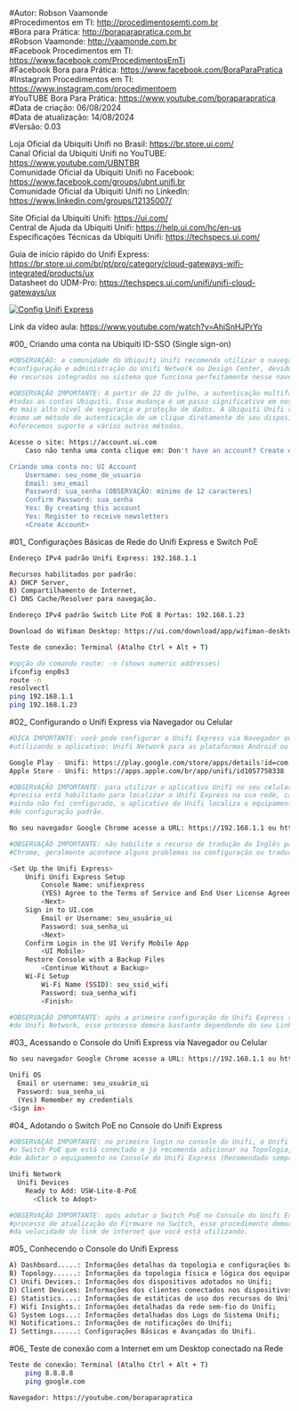 #Autor: Robson Vaamonde<br>
#Procedimentos em TI: http://procedimentosemti.com.br<br>
#Bora para Prática: http://boraparapratica.com.br<br>
#Robson Vaamonde: http://vaamonde.com.br<br>
#Facebook Procedimentos em TI: https://www.facebook.com/ProcedimentosEmTi<br>
#Facebook Bora para Prática: https://www.facebook.com/BoraParaPratica<br>
#Instagram Procedimentos em TI: https://www.instagram.com/procedimentoem<br>
#YouTUBE Bora Para Prática: https://www.youtube.com/boraparapratica<br>
#Data de criação: 06/08/2024<br>
#Data de atualização: 14/08/2024<br>
#Versão: 0.03

Loja Oficial da Ubiquiti Unifi no Brasil: https://br.store.ui.com/<br>
Canal Oficial da Ubiquiti Unifi no YouTUBE: https://www.youtube.com/UBNTBR<br>
Comunidade Oficial da Ubiquiti Unifi no Facebook: https://www.facebook.com/groups/ubnt.unifi.br<br>
Comunidade Oficial da Ubiquiti Unifi no LinkedIn: https://www.linkedin.com/groups/12135007/

Site Oficial da Ubiquiti Unifi: https://ui.com/<br>
Central de Ajuda da Ubiquiti Unifi: https://help.ui.com/hc/en-us<br>
Especificações Técnicas da Ubiquiti Unifi: https://techspecs.ui.com/

Guia de início rápido do Unifi Express: https://br.store.ui.com/br/pt/pro/category/cloud-gateways-wifi-integrated/products/ux<br>
Datasheet do UDM-Pro: https://techspecs.ui.com/unifi/unifi-cloud-gateways/ux

[![Config Unifi Express](http://img.youtube.com/vi/AhiSnHJPrYo/0.jpg)](https://www.youtube.com/watch?v=AhiSnHJPrYo "Config Unifi Express")

Link da vídeo aula: https://www.youtube.com/watch?v=AhiSnHJPrYo

#00_ Criando uma conta na Ubiquiti ID-SSO (Single sign-on)<br>
```bash
#OBSERVAÇÃO: a comunidade do Ubiquiti Unifi recomenda utilizar o navegador Google Chrome para a 
#configuração e administração do Unifi Network ou Design Center, devido a compatibilidade do Java 
#e recursos integrados no sistema que funciona perfeitamente nesse navegador.

#OBSERVAÇÃO IMPORTANTE: A partir de 22 de julho, a autenticação multifator será obrigatória para 
#todas as contas Ubiquiti. Essa mudança é um passo significativo em nosso compromisso de garantir 
#o mais alto nível de segurança e proteção de dados. A Ubiquiti Unifi recomenda usar o UI Verify
#como um método de autenticação de um clique diretamente do seu dispositivo móvel, mas também 
#oferecemos suporte a vários outros métodos.

Acesse o site: https://account.ui.com
	Caso não tenha uma conta clique em: Don't have an account? Create one.

Criando uma conta no: UI Account
	Username: seu_nome_de_usuario
	Email: seu_email
	Password: sua_senha (OBSERVAÇÃO: mínimo de 12 caracteres)
	Confirm Password: sua_senha
	Yes: By creating this account
	Yes: Register to receive newsletters
	<Create Account>
```

#01_ Configurações Básicas de Rede do Unifi Express e Switch PoE<br>
```bash
Endereço IPv4 padrão Unifi Express: 192.168.1.1

Recursos habilitados por padrão: 
A) DHCP Server, 
B) Compartilhamento de Internet,
C) DNS Cache/Resolver para navegação.

Endereço IPv4 padrão Switch Lite PoE 8 Portas: 192.168.1.23

Download do Wifiman Desktop: https://ui.com/download/app/wifiman-desktop

Teste de conexão: Terminal (Atalho Ctrl + Alt + T)

#opção do comando route: -n (shows numeric addresses)
ifconfig enp0s3
route -n
resolvectl
ping 192.168.1.1
ping 192.168.1.23
```

#02_ Configurando o Unifi Express via Navegador ou Celular<br>
```bash
#DICA IMPORTANTE: você pode configurar o Unifi Express via Navegador ou Celular, nesse caso
#utilizando o aplicativo: Unifi Network para as plataformas Android ou Apple

Google Play - Unifi: https://play.google.com/store/apps/details?id=com.ubnt.easyunifi&hl=pt_BR&gl=US
Apple Store - Unifi: https://apps.apple.com/br/app/unifi/id1057750338

#OBSERVAÇÃO IMPORTANTE: para utilizar o aplicativo Unifi no seu celular o recurso de Bluetooth
#precisa está habilitado para localizar o Unifi Express na sua rede, caso o seu Unifi Express
#ainda não foi configurado, o aplicativo do Unifi localiza o equipamento e já começa o processo 
#de configuração padrão.

No seu navegador Google Chrome acesse a URL: https://192.168.1.1 ou https://unifi

#OBSERVAÇÃO IMPORTANTE: não habilite o recurso de tradução do Inglês para o Português do Google
#Chrome, geralmente acontece alguns problemas na configuração ou tradução do termo técnico.

<Set Up the Unifi Express>
	Unifi Unifi Express Setup
		Console Name: unifiexpress
		(YES) Agree to the Terms of Service and End User License Agreement
		<Next>
	Sign in to UI.com
		Email or Username: seu_usuário_ui
		Password: sua_senha_ui
		<Next>
	Confirm Login in the UI Verify Mobile App
		<UI Mobile>
	Restore Console with a Backup Files
		<Continue Without a Backup>
	Wi-Fi Setup
		Wi-Fi Name (SSID): seu_ssid_wifi
		Password: sua_senha_wifi
		<Finish>

#OBSERVAÇÃO IMPORTANTE: após a primeira configuração do Unifi Express será feito o Update
#do Unifi Network, esse processo demora bastante dependendo do seu Link de Internet.
```

#03_ Acessando o Console do Unifi Express via Navegador ou Celular<br>
```bash
No seu navegador Google Chrome acesse a URL: https://192.168.1.1 ou https://unifi

Unifi OS
  Email or username: seu_usuário_ui
  Password: sua_senha_ui
  (Yes) Remember my credentials
<Sign in>
```

#04_ Adotando o Switch PoE no Console do Unifi Express<br>
```bash
#OBSERVAÇÃO IMPORTANTE: no primeiro login no console do Unifi, o Unifi Express já localiza
#o Switch PoE que está conectado e já recomenda adicionar na Topologia, fazendo o processo
#de Adotar o equipamento no Console do Unifi Express (Recomendado sempre)

Unifi Network
  Unifi Devices
    Ready to Add: USW-Lite-8-PoE
      <Click to Adopt>

#OBSERVAÇÃO IMPORTANTE: após adotar o Switch PoE no Console do Unifi Express é iniciado o 
#processo de atualização do Firmware no Switch, esse procedimento demora bastante dependendo
#da velocidade do link de internet que você está utilizando.
```

#05_ Conhecendo o Console do Unifi Express<br>
```bash
A) Dashboard.....: Informações detalhas da topologia e configurações básicas;
B) Topology......: Informações da topologia física e lógica dos equipamentos Unifi;
C) Unifi Devices.: Informações dos dispositivos adotados no Unifi;
D) Client Devices: Informações dos clientes conectados nos dispositivos Unifi;
E) Statistics....: Informações de estáticas de uso dos recursos do Unifi;
F) Wifi Insights.: Informações detalhadas da rede sem-fio do Unifi;
G) System Logs...: Informações detalhadas dos Logs do Sistema Unifi;
H) Notifications.: Informações de notificações do Unifi;
I) Settings......: Configurações Básicas e Avançadas do Unifi.
```

#06_ Teste de conexão com a Internet em um Desktop conectado na Rede<br>
```bash
Teste de conexão: Terminal (Atalho Ctrl + Alt + T)
	ping 8.8.8.8
	ping google.com

Navegador: https://youtube.com/boraparapratica
```